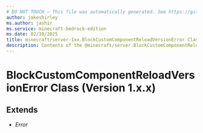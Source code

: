 ```yaml
---
# DO NOT TOUCH — This file was automatically generated. See https://github.com/mojang/minecraftapidocsgenerator to modify descriptions, examples, etc.
author: jakeshirley
ms.author: jashir
ms.service: minecraft-bedrock-edition
ms.date: 02/10/2025
title: minecraft/server-1xx.BlockCustomComponentReloadVersionError Class
description: Contents of the @minecraft/server.BlockCustomComponentReloadVersionError class (Version 1.x.x).
---
```

# BlockCustomComponentReloadVersionError Class (Version 1.x.x)

## Extends
- *Error*
